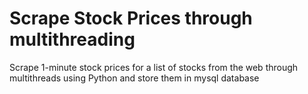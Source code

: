 # Scrape Stock Prices through multithreading
Scrape 1-minute stock prices for a list of stocks from the web through multithreads using Python and store them in mysql database
